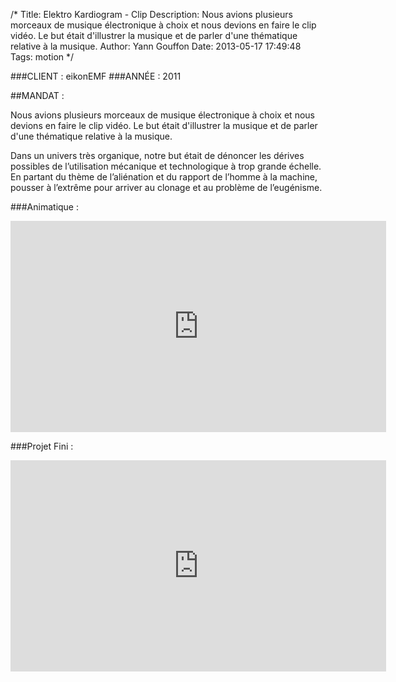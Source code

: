 /*
Title: Elektro Kardiogram - Clip
Description: Nous avions plusieurs morceaux de musique électronique à choix et nous devions en faire le clip vidéo. Le but était d'illustrer la musique et de parler d'une thématique relative à la musique.
Author: Yann Gouffon
Date: 2013-05-17 17:49:48
Tags: motion
*/

###CLIENT : eikonEMF
###ANNÉE : 2011

##MANDAT :

Nous avions plusieurs morceaux de musique électronique à choix et nous devions en faire le clip vidéo. Le but était d'illustrer la musique et de parler d'une thématique relative à la musique.

Dans un univers très organique, notre but était de dénoncer les dérives possibles de l’utilisation mécanique et technologique à trop grande échelle. En partant du thème de l’aliénation et du rapport de l’homme à la machine, pousser à l’extrême pour arriver au clonage et au problème de l’eugénisme. 

###Animatique : 

<iframe width="601" height="338" frameborder="0" allowfullscreen="" mozallowfullscreen="" webkitallowfullscreen="" src="http://player.vimeo.com/video/35095260?title=0&amp;byline=0&amp;portrait=0&amp;color=2d95e3"></iframe>

###Projet Fini :

<iframe width="601" height="338" frameborder="0" allowfullscreen="" mozallowfullscreen="" webkitallowfullscreen="" src="http://player.vimeo.com/video/35093421?title=0&amp;byline=0&amp;portrait=0&amp;color=2d95e3"></iframe>
